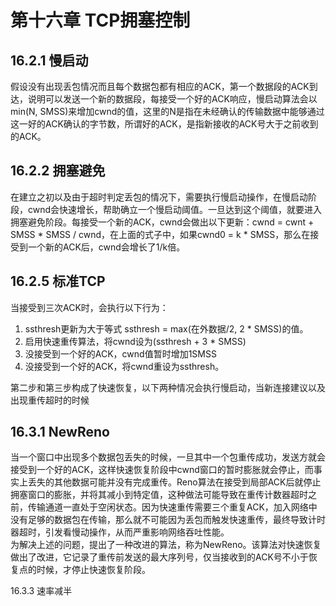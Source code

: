 # 第十六章 TCP拥塞控制

## 16.2.1 慢启动

假设没有出现丢包情况而且每个数据包都有相应的ACK，第一个数据段的ACK到达，说明可以发送一个新的数据段，每接受一个好的ACK响应，慢启动算法会以min(N, SMSS)来增加cwnd的值，这里的N是指在未经确认的传输数据中能够通过这一好的ACK确认的字节数，所谓好的ACK，是指新接收的ACK号大于之前收到的ACK。

## 16.2.2 拥塞避免

在建立之初以及由于超时判定丢包的情况下，需要执行慢启动操作，在慢启动阶段，cwnd会快速增长，帮助确立一个慢启动阈值。一旦达到这个阈值，就要进入拥塞避免阶段。每接受一个新的ACK，cwnd会做出以下更新：cwnd = cwnt + SMSS * SMSS / cwnd，在上面的式子中，如果cwnd0 = k * SMSS，那么在接受到一个新的ACK后，cwnd会增长了1/k倍。

## 16.2.5 标准TCP

当接受到三次ACK时，会执行以下行为：

1. ssthresh更新为大于等式 ssthresh = max(在外数据/2, 2 * SMSS)的值。
2. 启用快速重传算法，将cwnd设为(ssthresh + 3 * SMSS)
3. 没接受到一个好的ACK，cwnd值暂时增加1SMSS
4. 没接受到一个好的ACK，将cwnd重设为ssthresh。

第二步和第三步构成了快速恢复，以下两种情况会执行慢启动，当新连接建议以及出现重传超时的时候

## 16.3.1 NewReno

当一个窗口中出现多个数据包丢失的时候，一旦其中一个包重传成功，发送方就会接受到一个好的ACK，这样快速恢复阶段中cwnd窗口的暂时膨胀就会停止，而事实上丢失的其他数据可能并没有完成重传。Reno算法在接受到局部ACK后就停止拥塞窗口的膨胀，并将其减小到特定值，这种做法可能导致在重传计数器超时之前，传输通道一直处于空闲状态。因为快速重传需要三个重复ACK，加入网络中没有足够的数据包在传输，那么就不可能因为丢包而触发快速重传，最终导致计时器超时，引发看慢动操作，从而严重影响网络吞吐性能。  
为解决上述的问题，提出了一种改进的算法，称为NewReno。该算法对快速恢复做出了改进，它记录了重传前发送的最大序列号，仅当接收到的ACK号不小于恢复点的时候，才停止快速恢复阶段。

16.3.3 速率减半